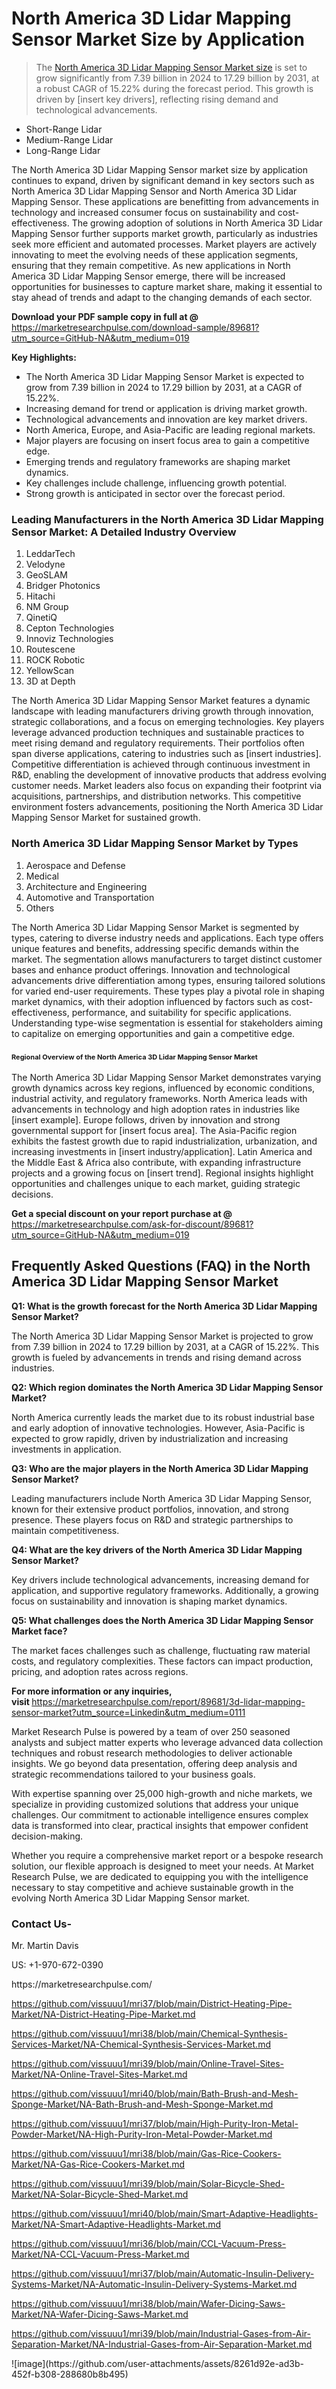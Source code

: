 <h1>North America 3D Lidar Mapping Sensor Market&nbsp;Size by Application</h1><blockquote><p>The <a href="https://marketresearchpulse.com/download-sample/89681?utm_source=GitHub-NA&amp;utm_medium=019">North America 3D Lidar Mapping Sensor Market size</a> is set to grow significantly from 7.39 billion in 2024 to 17.29 billion by 2031, at a robust CAGR of 15.22% during the forecast period. This growth is driven by [insert key drivers], reflecting rising demand and technological advancements.</p></blockquote><ul><li>Short-Range Lidar<li> Medium-Range Lidar<li> Long-Range Lidar</li></ul><p>The North America 3D Lidar Mapping Sensor market size by application continues to expand, driven by significant demand in key sectors such as North America 3D Lidar Mapping Sensor and North America 3D Lidar Mapping Sensor. These applications are benefitting from advancements in technology and increased consumer focus on sustainability and cost-effectiveness. The growing adoption of solutions in North America 3D Lidar Mapping Sensor further supports market growth, particularly as industries seek more efficient and automated processes. Market players are actively innovating to meet the evolving needs of these application segments, ensuring that they remain competitive. As new applications in North America 3D Lidar Mapping Sensor emerge, there will be increased opportunities for businesses to capture market share, making it essential to stay ahead of trends and adapt to the changing demands of each sector.</p><p><strong>Download your PDF sample copy in full at @ </strong><a href="https://marketresearchpulse.com/download-sample/89681?utm_source=GitHub-NA&amp;utm_medium=019">https://marketresearchpulse.com/download-sample/89681?utm_source=GitHub-NA&amp;utm_medium=019</a></p><p><strong>Key Highlights: </strong></p><ul><li>The North America 3D Lidar Mapping Sensor Market is expected to grow from 7.39 billion in 2024 to 17.29 billion by 2031, at a CAGR of 15.22%.</li><li>Increasing demand for trend or application is driving market growth.</li><li>Technological advancements and innovation are key market drivers.</li><li>North America, Europe, and Asia-Pacific are leading regional markets.</li><li>Major players are focusing on insert focus area to gain a competitive edge.</li><li>Emerging trends and regulatory frameworks are shaping market dynamics.</li><li>Key challenges include challenge, influencing growth potential.</li><li>Strong growth is anticipated in sector over the forecast period.</li></ul><h3>Leading Manufacturers in the North America 3D Lidar Mapping Sensor Market: A Detailed Industry Overview</h3><ol><li>LeddarTech</li><li>Velodyne</li><li>GeoSLAM</li><li>Bridger Photonics</li><li>Hitachi</li><li>NM Group</li><li>QinetiQ</li><li>Cepton Technologies</li><li>Innoviz Technologies</li><li>Routescene</li><li>ROCK Robotic</li><li>YellowScan</li><li>3D at Depth</li></ol><div class="flex max-w-full flex-col flex-grow"><div class="min-h-8 text-message flex w-full flex-col items-end gap-2 whitespace-normal break-words [.text-message+&amp;]:mt-5" dir="auto" data-message-author-role="assistant" data-message-id="fd8432e4-4910-450d-b182-61b7bfb0a01f" data-message-model-slug="gpt-4o"><div class="flex w-full flex-col gap-1 empty:hidden first:pt-[3px]"><div class="markdown prose w-full break-words dark:prose-invert light"><p>The North America 3D Lidar Mapping Sensor Market features a dynamic landscape with leading manufacturers driving growth through innovation, strategic collaborations, and a focus on emerging technologies. Key players leverage advanced production techniques and sustainable practices to meet rising demand and regulatory requirements. Their portfolios often span diverse applications, catering to industries such as [insert industries]. Competitive differentiation is achieved through continuous investment in R&amp;D, enabling the development of innovative products that address evolving customer needs. Market leaders also focus on expanding their footprint via acquisitions, partnerships, and distribution networks. This competitive environment fosters advancements, positioning the North America 3D Lidar Mapping Sensor Market for sustained growth.</p></div></div></div></div><h3>North America 3D Lidar Mapping Sensor Market by Types</h3><ol><li>Aerospace and Defense<li> Medical<li> Architecture and Engineering<li> Automotive and Transportation<li> Others</li></ol><div class="flex max-w-full flex-col flex-grow"><div class="min-h-8 text-message flex w-full flex-col items-end gap-2 whitespace-normal break-words [.text-message+&amp;]:mt-5" dir="auto" data-message-author-role="assistant" data-message-id="084470be-0bb7-4664-bddf-5156b4f41249" data-message-model-slug="gpt-4o-mini"><div class="flex w-full flex-col gap-1 empty:hidden first:pt-[3px]"><div class="markdown prose w-full break-words dark:prose-invert light"><p>The North America 3D Lidar Mapping Sensor Market is segmented by types, catering to diverse industry needs and applications. Each type offers unique features and benefits, addressing specific demands within the market. The segmentation allows manufacturers to target distinct customer bases and enhance product offerings. Innovation and technological advancements drive differentiation among types, ensuring tailored solutions for varied end-user requirements. These types play a pivotal role in shaping market dynamics, with their adoption influenced by factors such as cost-effectiveness, performance, and suitability for specific applications. Understanding type-wise segmentation is essential for stakeholders aiming to capitalize on emerging opportunities and gain a competitive edge.</p></div></div></div></div><h3><span style="font-size: 11px;">Regional Overview of the North America 3D Lidar Mapping Sensor Market</span></h3><div class="flex max-w-full flex-col flex-grow"><div class="min-h-8 text-message flex w-full flex-col items-end gap-2 whitespace-normal break-words [.text-message+&amp;]:mt-5" dir="auto" data-message-author-role="assistant" data-message-id="e9038762-ce64-4e30-91c9-9bd413514231" data-message-model-slug="gpt-4o-mini"><div class="flex w-full flex-col gap-1 empty:hidden first:pt-[3px]"><div class="markdown prose w-full break-words dark:prose-invert light"><p>The North America 3D Lidar Mapping Sensor Market demonstrates varying growth dynamics across key regions, influenced by economic conditions, industrial activity, and regulatory frameworks. North America leads with advancements in technology and high adoption rates in industries like [insert example]. Europe follows, driven by innovation and strong governmental support for [insert focus area]. The Asia-Pacific region exhibits the fastest growth due to rapid industrialization, urbanization, and increasing investments in [insert industry/application]. Latin America and the Middle East &amp; Africa also contribute, with expanding infrastructure projects and a growing focus on [insert trend]. Regional insights highlight opportunities and challenges unique to each market, guiding strategic decisions.</p></div></div></div></div><p><strong>Get a special discount on your report purchase at @ </strong><a href="https://marketresearchpulse.com/ask-for-discount/89681?utm_source=GitHub-NA&amp;utm_medium=019">https://marketresearchpulse.com/ask-for-discount/89681?utm_source=GitHub-NA&amp;utm_medium=019</a></p><h2>Frequently Asked Questions (FAQ) in the North America 3D Lidar Mapping Sensor Market</h2><p><strong>Q1: What is the growth forecast for the North America 3D Lidar Mapping Sensor Market?</strong></p><p>The North America 3D Lidar Mapping Sensor Market is projected to grow from 7.39 billion in 2024 to 17.29 billion by 2031, at a CAGR of 15.22%. This growth is fueled by advancements in trends and rising demand across industries.</p><p><strong>Q2: Which region dominates the North America 3D Lidar Mapping Sensor Market?</strong></p><p>North America currently leads the market due to its robust industrial base and early adoption of innovative technologies. However, Asia-Pacific is expected to grow rapidly, driven by industrialization and increasing investments in application.</p><p><strong>Q3: Who are the major players in the North America 3D Lidar Mapping Sensor Market?</strong></p><p>Leading manufacturers include North America 3D Lidar Mapping Sensor, known for their extensive product portfolios, innovation, and strong presence. These players focus on R&amp;D and strategic partnerships to maintain competitiveness.</p><p><strong>Q4: What are the key drivers of the North America 3D Lidar Mapping Sensor Market?</strong></p><p>Key drivers include technological advancements, increasing demand for application, and supportive regulatory frameworks. Additionally, a growing focus on sustainability and innovation is shaping market dynamics.</p><p><strong>Q5: What challenges does the North America 3D Lidar Mapping Sensor Market face?</strong></p><p>The market faces challenges such as challenge, fluctuating raw material costs, and regulatory complexities. These factors can impact production, pricing, and adoption rates across regions.</p><p><strong>For more information or any inquiries, visit&nbsp;</strong><a href="https://marketresearchpulse.com/report/89681/3d-lidar-mapping-sensor-market?utm_source=Linkedin&utm_medium=0111">https://marketresearchpulse.com/report/89681/3d-lidar-mapping-sensor-market?utm_source=Linkedin&utm_medium=0111</a></p><p>Market Research Pulse is powered by a team of over 250 seasoned analysts and subject matter experts who leverage advanced data collection techniques and robust research methodologies to deliver actionable insights. We go beyond data presentation, offering deep analysis and strategic recommendations tailored to your business goals.</p><p>With expertise spanning over 25,000 high-growth and niche markets, we specialize in providing customized solutions that address your unique challenges. Our commitment to actionable intelligence ensures complex data is transformed into clear, practical insights that empower confident decision-making.</p><p>Whether you require a comprehensive market report or a bespoke research solution, our flexible approach is designed to meet your needs. At Market Research Pulse, we are dedicated to equipping you with the intelligence necessary to stay competitive and achieve sustainable growth in the evolving North America 3D Lidar Mapping Sensor market.</p><h3><strong>Contact Us-</strong></h3><p>Mr. Martin Davis</p><p>US: +1-970-672-0390</p><p>https://marketresearchpulse.com/</p><p><a href="https://github.com/vissuuu1/mri37/blob/main/District-Heating-Pipe-Market/NA-District-Heating-Pipe-Market.md">https://github.com/vissuuu1/mri37/blob/main/District-Heating-Pipe-Market/NA-District-Heating-Pipe-Market.md</a></p><p><a href="https://github.com/vissuuu1/mri38/blob/main/Chemical-Synthesis-Services-Market/NA-Chemical-Synthesis-Services-Market.md">https://github.com/vissuuu1/mri38/blob/main/Chemical-Synthesis-Services-Market/NA-Chemical-Synthesis-Services-Market.md</a></p><p><a href="https://github.com/vissuuu1/mri39/blob/main/Online-Travel-Sites-Market/NA-Online-Travel-Sites-Market.md">https://github.com/vissuuu1/mri39/blob/main/Online-Travel-Sites-Market/NA-Online-Travel-Sites-Market.md</a></p><p><a href="https://github.com/vissuuu1/mri40/blob/main/Bath-Brush-and-Mesh-Sponge-Market/NA-Bath-Brush-and-Mesh-Sponge-Market.md">https://github.com/vissuuu1/mri40/blob/main/Bath-Brush-and-Mesh-Sponge-Market/NA-Bath-Brush-and-Mesh-Sponge-Market.md</a></p><p><a href="https://github.com/vissuuu1/mri37/blob/main/High-Purity-Iron-Metal-Powder-Market/NA-High-Purity-Iron-Metal-Powder-Market.md">https://github.com/vissuuu1/mri37/blob/main/High-Purity-Iron-Metal-Powder-Market/NA-High-Purity-Iron-Metal-Powder-Market.md</a></p><p><a href="https://github.com/vissuuu1/mri38/blob/main/Gas-Rice-Cookers-Market/NA-Gas-Rice-Cookers-Market.md">https://github.com/vissuuu1/mri38/blob/main/Gas-Rice-Cookers-Market/NA-Gas-Rice-Cookers-Market.md</a></p><p><a href="https://github.com/vissuuu1/mri39/blob/main/Solar-Bicycle-Shed-Market/NA-Solar-Bicycle-Shed-Market.md">https://github.com/vissuuu1/mri39/blob/main/Solar-Bicycle-Shed-Market/NA-Solar-Bicycle-Shed-Market.md</a></p><p><a href="https://github.com/vissuuu1/mri40/blob/main/Smart-Adaptive-Headlights-Market/NA-Smart-Adaptive-Headlights-Market.md">https://github.com/vissuuu1/mri40/blob/main/Smart-Adaptive-Headlights-Market/NA-Smart-Adaptive-Headlights-Market.md</a></p><p><a href="https://github.com/vissuuu1/mri36/blob/main/CCL-Vacuum-Press-Market/NA-CCL-Vacuum-Press-Market.md">https://github.com/vissuuu1/mri36/blob/main/CCL-Vacuum-Press-Market/NA-CCL-Vacuum-Press-Market.md</a></p><p><a href="https://github.com/vissuuu1/mri37/blob/main/Automatic-Insulin-Delivery-Systems-Market/NA-Automatic-Insulin-Delivery-Systems-Market.md">https://github.com/vissuuu1/mri37/blob/main/Automatic-Insulin-Delivery-Systems-Market/NA-Automatic-Insulin-Delivery-Systems-Market.md</a></p><p><a href="https://github.com/vissuuu1/mri38/blob/main/Wafer-Dicing-Saws-Market/NA-Wafer-Dicing-Saws-Market.md">https://github.com/vissuuu1/mri38/blob/main/Wafer-Dicing-Saws-Market/NA-Wafer-Dicing-Saws-Market.md</a></p><p><a href="https://github.com/vissuuu1/mri39/blob/main/Industrial-Gases-from-Air-Separation-Market/NA-Industrial-Gases-from-Air-Separation-Market.md">https://github.com/vissuuu1/mri39/blob/main/Industrial-Gases-from-Air-Separation-Market/NA-Industrial-Gases-from-Air-Separation-Market.md</a></p>
![image](https://github.com/user-attachments/assets/8261d92e-ad3b-452f-b308-288680b8b495)
